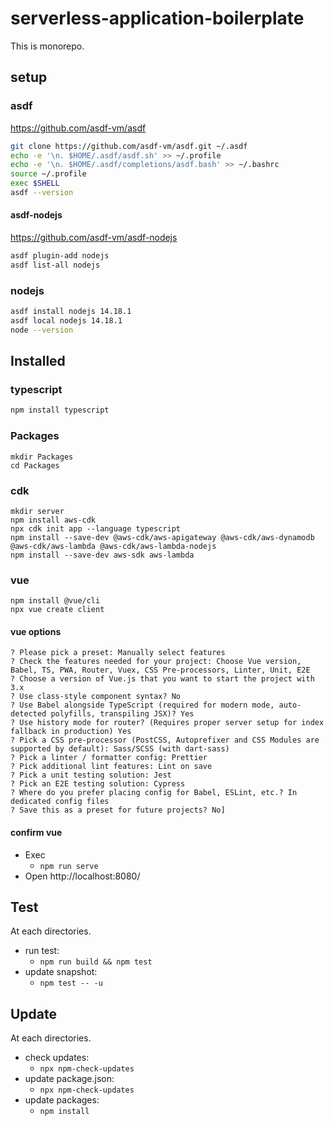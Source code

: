 # serverless-application-boilerplate

This is monorepo.

## setup

### asdf 

https://github.com/asdf-vm/asdf

```sh
git clone https://github.com/asdf-vm/asdf.git ~/.asdf
echo -e '\n. $HOME/.asdf/asdf.sh' >> ~/.profile
echo -e '\n. $HOME/.asdf/completions/asdf.bash' >> ~/.bashrc
source ~/.profile
exec $SHELL
asdf --version
```

#### asdf-nodejs

https://github.com/asdf-vm/asdf-nodejs

```sh
asdf plugin-add nodejs
asdf list-all nodejs
```

### nodejs

```sh
asdf install nodejs 14.18.1
asdf local nodejs 14.18.1
node --version
```

## Installed

### typescript

```sh
npm install typescript
```

### Packages

```
mkdir Packages
cd Packages
```

### cdk

```
mkdir server
npm install aws-cdk
npx cdk init app --language typescript
npm install --save-dev @aws-cdk/aws-apigateway @aws-cdk/aws-dynamodb @aws-cdk/aws-lambda @aws-cdk/aws-lambda-nodejs
npm install --save-dev aws-sdk aws-lambda
```

### vue

```
npm install @vue/cli
npx vue create client
```

#### vue options

```
? Please pick a preset: Manually select features
? Check the features needed for your project: Choose Vue version, Babel, TS, PWA, Router, Vuex, CSS Pre-processors, Linter, Unit, E2E
? Choose a version of Vue.js that you want to start the project with 3.x
? Use class-style component syntax? No
? Use Babel alongside TypeScript (required for modern mode, auto-detected polyfills, transpiling JSX)? Yes
? Use history mode for router? (Requires proper server setup for index fallback in production) Yes
? Pick a CSS pre-processor (PostCSS, Autoprefixer and CSS Modules are supported by default): Sass/SCSS (with dart-sass)
? Pick a linter / formatter config: Prettier
? Pick additional lint features: Lint on save
? Pick a unit testing solution: Jest
? Pick an E2E testing solution: Cypress
? Where do you prefer placing config for Babel, ESLint, etc.? In dedicated config files
? Save this as a preset for future projects? No]
```

#### confirm vue 

- Exec
  - `npm run serve`
- Open http://localhost:8080/


## Test

At each directories.

- run test:
  - `npm run build && npm test`
- update snapshot:
  - `npm test -- -u`

## Update

At each directories.

- check updates:
  - `npx npm-check-updates`
- update package.json:
  - `npx npm-check-updates`
- update packages:
  - `npm install`